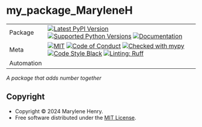 # my_package_MaryleneH

| |                                                                                                                                                                                                                                                                                                                                                                                                                                                                                                                                                                                                            |
|---|------------------------------------------------------------------------------------------------------------------------------------------------------------------------------------------------------------------------------------------------------------------------------------------------------------------------------------------------------------------------------------------------------------------------------------------------------------------------------------------------------------------------------------------------------------------------------------------------------------|
| Package | [![Latest PyPI Version](https://img.shields.io/pypi/v/my_package_MaryleneH.svg)](https://pypi.org/project/my_package_MaryleneH/) [![Supported Python Versions](https://img.shields.io/pypi/pyversions/my_package_MaryleneH.svg)](https://pypi.org/project/my_package_MaryleneH/) [![Documentation](https://readthedocs.org/projects/my_package_MaryleneH/badge/?version=latest)](https://my_package_MaryleneH.readthedocs.io/en/latest/?badge=latest)                                                                                                                                                                              |
| Meta | [![MIT](https://img.shields.io/pypi/l/my_package_MaryleneH.svg)](LICENSE) [![Code of Conduct](https://img.shields.io/badge/Contributor%20Covenant-v2.0%20adopted-ff69b4.svg)](.github/CODE_OF_CONDUCT.md) [![Checked with mypy](https://www.mypy-lang.org/static/mypy_badge.svg)](https://mypy-lang.org/) [![Code Style Black](https://img.shields.io/badge/code%20style-black-000000.svg)](https://github.com/ambv/black) [![Linting: Ruff](https://img.shields.io/endpoint?url=https://raw.githubusercontent.com/charliermarsh/ruff/main/assets/badge/v2.json)](https://github.com/astral-sh/ruff) |
| Automation |                                                                                                                                                                                                                                                                                                                                                                                                                                       |

_A package that adds number together_

## Copyright

- Copyright © 2024 Marylene Henry.
- Free software distributed under the [MIT License](./LICENSE).

